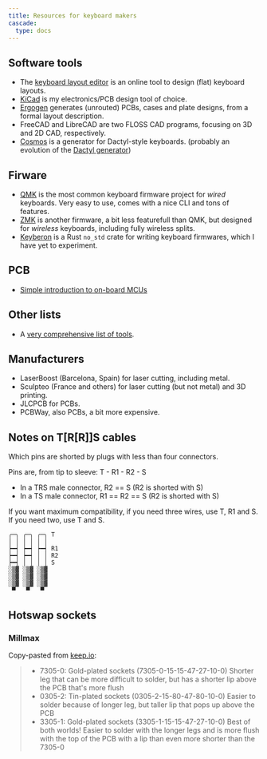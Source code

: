 ```yaml
---
title: Resources for keyboard makers
cascade:
  type: docs
---
```


## Software tools

 - The [keyboard layout
   editor](http://www.keyboard-layout-editor.com/) is an online tool
   to design (flat) keyboard layouts.
 - [KiCad](https://www.kicad.org/) is my electronics/PCB design tool
   of choice.
 - [Ergogen](https://github.com/ergogen/ergogen) generates (unrouted)
   PCBs, cases and plate designs, from a formal layout description.
 - FreeCAD and LibreCAD are two FLOSS CAD programs, focusing on 3D and
   2D CAD, respectively.
 - [Cosmos](https://ryanis.cool/cosmos-beta/) is a generator for
   Dactyl-style keyboards. (probably an evolution of the [Dactyl
   generator](https://ryanis.cool/dactyl/))

## Firware

 - [QMK](https://qmk.fm/) is the most common keyboard firmware project
   for *wired* keyboards.  Very easy to use, comes with a nice CLI and
   tons of features.
 - [ZMK](https://zmk.dev/) is another firmware, a bit less featurefull
   than QMK, but designed for *wireless* keyboards, including fully
   wireless splits.
 - [Keyberon](https://github.com/TeXitoi/keyberon) is a Rust `no_std`
   crate for writing keyboard firmwares, which I have yet to
   experiment.

## PCB

 - [Simple introduction to on-board MCUs](https://ohmbedded.com/keyboard-design-part-6-on-board-mcu-schematic-capture/)

## Other lists

 - A [very comprehensive list of
   tools](https://keyboard-design.com/tools.html).

## Manufacturers

 - LaserBoost (Barcelona, Spain) for laser cutting, including metal.
 - Sculpteo (France and others) for laser cutting (but not metal) and
   3D printing.
 - JLCPCB for PCBs.
 - PCBWay, also PCBs, a bit more expensive.

## Notes on T[R[R]]S cables

Which pins are shorted by plugs with less than four connectors.

Pins are, from tip to sleeve: T - R1 - R2 - S

 - In a TRS male connector, R2 == S (R2 is shorted with S)
 - In a TS male connector, R1 == R2 == S (R2 is shorted with S)

If you want maximum compatibility, if you need three wires, use T, R1 and S.  If you need two, use T and S.

```
╭─╮ ╭─╮ ╭─╮ T
│ │ │ │ │ │
┝━┥ ┝━┥ ┝━┥ R1
┝━┥ ┝━┥ │ │ R2
┝━┥ │ │ │ │ S
░▒▓ ░▒▓ ░▒▓
░▒▓ ░▒▓ ░▒▓
░▒▓ ░▒▓ ░▒▓
 ▀   ▀   ▀
```

## Hotswap sockets

### Millmax

Copy-pasted from [keep.io](https://keeb.io/products/mill-max-hotswap-sockets):

> - 7305-0: Gold-plated sockets (7305-0-15-15-47-27-10-0)
>   Shorter leg that can be more difficult to solder, but has a shorter lip above the PCB that's more flush
> - 0305-2: Tin-plated sockets (0305-2-15-80-47-80-10-0)
>   Easier to solder because of longer leg, but taller lip that pops up above the PCB
> - 3305-1: Gold-plated sockets (3305-1-15-15-47-27-10-0)
>   Best of both worlds! Easier to solder with the longer legs and is more flush with the top of the PCB with a lip than even more shorter than the 7305-0
